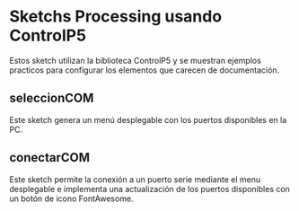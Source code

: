 # Sketchs Processing usando ControlP5

Estos sketch utilizan la biblioteca ControlP5 y se muestran ejemplos practicos para configurar los elementos que carecen de documentación.

## seleccionCOM

Este sketch genera un menú desplegable con los puertos disponibles en la PC.

## conectarCOM

Este sketch permite la conexión a un puerto serie mediante el menu desplegable e implementa una actualización de los puertos disponibles con un botón de icono FontAwesome.
